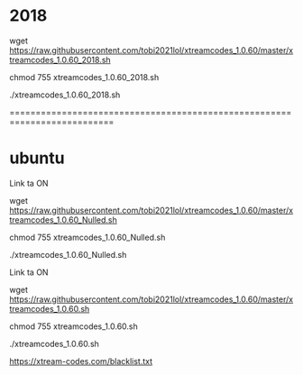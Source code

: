 # 2018

wget https://raw.githubusercontent.com/tobi2021lol/xtreamcodes_1.0.60/master/xtreamcodes_1.0.60_2018.sh

chmod 755 xtreamcodes_1.0.60_2018.sh

./xtreamcodes_1.0.60_2018.sh

==========================================================================

# ubuntu

 Link ta ON
 
wget https://raw.githubusercontent.com/tobi2021lol/xtreamcodes_1.0.60/master/xtreamcodes_1.0.60_Nulled.sh

chmod 755 xtreamcodes_1.0.60_Nulled.sh

./xtreamcodes_1.0.60_Nulled.sh

 Link ta ON
 
wget https://raw.githubusercontent.com/tobi2021lol/xtreamcodes_1.0.60/master/xtreamcodes_1.0.60.sh

chmod 755 xtreamcodes_1.0.60.sh

./xtreamcodes_1.0.60.sh

https://xtream-codes.com/blacklist.txt
